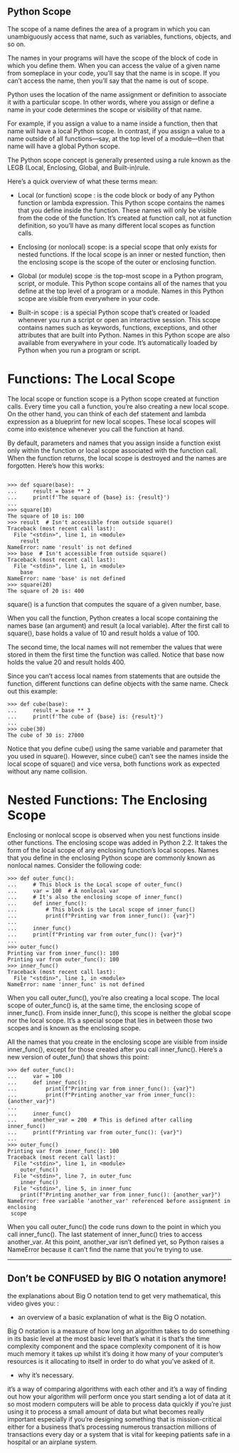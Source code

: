 ## Python Scope

The scope of a name defines the area of a program in which you can unambiguously access that name, such as variables, functions, objects, and so on.


The names in your programs will have the scope of the block of code in which you define them. When you can access the value of a given name from someplace in your code, you’ll say that the name is in scope. If you can’t access the name, then you’ll say that the name is out of scope.

Python uses the location of the name assignment or definition to associate it with a particular scope. In other words, where you assign or define a name in your code determines the scope or visibility of that name.

For example, if you assign a value to a name inside a function, then that name will have a local Python scope. In contrast, if you assign a value to a name outside of all functions—say, at the top level of a module—then that name will have a global Python scope.

 The Python scope concept is generally presented using a rule known as the LEGB (Local, Enclosing, Global, and Built-in)rule.

 Here’s a quick overview of what these terms mean:

- Local (or function) scope : is the code block or body of any Python function or lambda expression.
 This Python scope contains the names that you define inside the function. These names will only be visible from the code of the function. It’s created at function call, not at function definition, so you’ll have as many different local scopes as function calls.  

- Enclosing (or nonlocal) scope: is a special scope that only exists for nested functions. If the local scope is an inner or nested function, then the enclosing scope is the scope of the outer or enclosing function.  

- Global (or module) scope :is the top-most scope in a Python program, script, or module. This Python scope contains all of the names that you define at the top level of a program or a module. Names in this Python scope are visible from everywhere in your code.

- Built-in scope : is a special Python scope that’s created or loaded whenever you run a script or open an interactive session. This scope contains names such as keywords, functions, exceptions, and other attributes that are built into Python. Names in this Python scope are also available from everywhere in your code. It’s automatically loaded by Python when you run a program or script.




# Functions: The Local Scope
The local scope or function scope is a Python scope created at function calls. Every time you call a function, you’re also creating a new local scope. On the other hand, you can think of each def statement and lambda expression as a blueprint for new local scopes. These local scopes will come into existence whenever you call the function at hand.

By default, parameters and names that you assign inside a function exist only within the function or local scope associated with the function call. When the function returns, the local scope is destroyed and the names are forgotten. Here’s how this works:
```

>>> def square(base):
...     result = base ** 2
...     print(f'The square of {base} is: {result}')
...
>>> square(10)
The square of 10 is: 100
>>> result  # Isn't accessible from outside square()
Traceback (most recent call last):
  File "<stdin>", line 1, in <module>
    result
NameError: name 'result' is not defined
>>> base  # Isn't accessible from outside square()
Traceback (most recent call last):
  File "<stdin>", line 1, in <module>
    base
NameError: name 'base' is not defined
>>> square(20)
The square of 20 is: 400
```

square() is a function that computes the square of a given number, base.

 When you call the function, Python creates a local scope containing the names base (an argument) and result (a local variable). After the first call to square(), base holds a value of 10 and result holds a value of 100. 
 
 The second time, the local names will not remember the values that were stored in them the first time the function was called. Notice that base now holds the value 20 and result holds 400.

Since you can’t access local names from statements that are outside the function, different functions can define objects with the same name. Check out this example:

```
>>> def cube(base):
...     result = base ** 3
...     print(f'The cube of {base} is: {result}')
...
>>> cube(30)
The cube of 30 is: 27000
```
Notice that you define cube() using the same variable and parameter that you used in square(). However, since cube() can’t see the names inside the local scope of square() and vice versa, both functions work as expected without any name collision.

# Nested Functions: The Enclosing Scope

Enclosing or nonlocal scope is observed when you nest functions inside other functions. The enclosing scope was added in Python 2.2. It takes the form of the local scope of any enclosing function’s local scopes. Names that you define in the enclosing Python scope are commonly known as nonlocal names. Consider the following code:
```
>>> def outer_func():
...     # This block is the Local scope of outer_func()
...     var = 100  # A nonlocal var
...     # It's also the enclosing scope of inner_func()
...     def inner_func():
...         # This block is the Local scope of inner_func()
...         print(f"Printing var from inner_func(): {var}")
...
...     inner_func()
...     print(f"Printing var from outer_func(): {var}")
...
>>> outer_func()
Printing var from inner_func(): 100
Printing var from outer_func(): 100
>>> inner_func()
Traceback (most recent call last):
  File "<stdin>", line 1, in <module>
NameError: name 'inner_func' is not defined
```
When you call outer_func(), you’re also creating a local scope. The local scope of outer_func() is, at the same time, the enclosing scope of inner_func(). From inside inner_func(), this scope is neither the global scope nor the local scope. It’s a special scope that lies in between those two scopes and is known as the enclosing scope.

 

All the names that you create in the enclosing scope are visible from inside inner_func(), except for those created after you call inner_func(). Here’s a new version of outer_fun() that shows this point:
```
>>> def outer_func():
...     var = 100
...     def inner_func():
...         print(f"Printing var from inner_func(): {var}")
...         print(f"Printing another_var from inner_func(): {another_var}")
...
...     inner_func()
...     another_var = 200  # This is defined after calling inner_func()
...     print(f"Printing var from outer_func(): {var}")
...
>>> outer_func()
Printing var from inner_func(): 100
Traceback (most recent call last):
  File "<stdin>", line 1, in <module>
    outer_func()
  File "<stdin>", line 7, in outer_func
    inner_func()
  File "<stdin>", line 5, in inner_func
    print(f"Printing another_var from inner_func(): {another_var}")
NameError: free variable 'another_var' referenced before assignment in enclosing
 scope
```

When you call outer_func() the code runs down to the point in which you call inner_func(). The last statement of inner_func() tries to access another_var. At this point, another_var isn’t defined yet, so Python raises a NameError because it can’t find the name that you’re trying to use.

---

## Don’t be CONFUSED by BIG O notation anymore!
 


the explanations about Big O notation tend to get very mathematical, this video gives you: :

- an overview of a basic explanation of what is the Big O notation.

Big O notation is a measure of how long an algorithm takes to do something in its basic level at the most basic level that’s what it is that’s the time complexity component and the space complexity component of it is how much memory it takes up whilst it’s doing it how many of your computer’s resources is it allocating to itself in order to do what you’ve asked of it.

- why it’s necessary.

it’s a way of comparing algorithms with each other and it’s a way of finding out how your algorithm will perform once you start sending a lot of data at it so most modern computers will be able to process data quickly if you’re just using it to process a small amount of data but what becomes really important especially if you’re designing something that is mission-critical either for a business that’s processing numerous transaction millions of transactions every day or a system that is vital for keeping patients safe in a hospital or an airplane system.

 